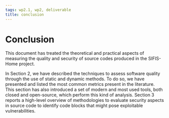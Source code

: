 ```yaml
---
tags: wp2.1, wp2, deliverable
title: conclusion
---
```


# Conclusion

This document has treated the theoretical and practical aspects of measuring the quality and security of source codes produced in the SIFIS-Home project.

In Section 2, we have described the techniques to assess software quality through the use of static and dynamic methods. To do so, we have presented and listed the most common metrics present in the literature.
This section has also introduced a set of modern and most used tools, both closed and open-source, which perform this kind of analysis. Section 3 reports a high-level overview of methodologies to evaluate security aspects in source code to identify code blocks that might pose exploitable vulnerabilities. 